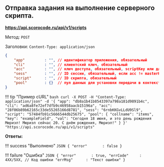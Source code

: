 ## Отправка задания на выполнение серверного скрипта.

**https://api.scorocode.ru/api/v1/scripts**

Метод: `POST`

Заголовки: `Content-Type: application/json`

```JSON
{
    "app"         : "", // идентификатор приложения, обязательный
    "cli"         : "", // клиентский ключ, обязательный
    "acc"         : "", // ключ доступа, обязательный, scriptKey или для полного доступа masterKey
    "sess"        : "", // ID сессии, обязательный, если acc != masterKey
    "script"      : "", // ID скрипта, обязательный
    "pool"        : {}  // пул данных для установки передачи в контекст скрипта, необязательный
}

```

!!! tip "Пример cURL"
    ```bash
    curl -X POST -H "Content-Type: application/json" -d '{
        "app": "db8a1b41b8543397a798a181d9891b4c",
        "cli": "ad6a8fe72ef7dfb9c46958aacb15196a",
        "acc": "28f06b89b62165c33de55265166d8781",
        "sess": "6rnbKKGvLLdU9Sl9",
        "script": "57484fb91c5666544db25675",
        "pool": {
            "collname": "items",
            "key": "exampleField",
            "val": "Сегодня 18 июня, и это день рождения Мюриэл! Мюриэл сейчас 20. С днём рождения, Мюриэл!"
        }
    }' "https://api.scorocode.ru/api/v1/scripts"
    ```

**Ответы:**

!!! success "Выполнено"
    ```JSON
    {
        "error"       : false
    }
    ```

!!! failure "Ошибка"
    ```JSON
    {
        "error"       : true,
        "errCode"     : 4XX/5XX, // Код ошибки
        "errMsg"      : "Текст ошибки"
    }
    ```

